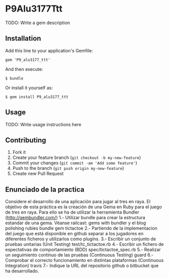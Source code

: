 # P9Alu3177Ttt

TODO: Write a gem description

## Installation

Add this line to your application's Gemfile:

    gem 'P9_alu3177_ttt'

And then execute:

    $ bundle

Or install it yourself as:

    $ gem install P9_alu3177_ttt

## Usage

TODO: Write usage instructions here

## Contributing

1. Fork it
2. Create your feature branch (`git checkout -b my-new-feature`)
3. Commit your changes (`git commit -am 'Add some feature'`)
4. Push to the branch (`git push origin my-new-feature`)
5. Create new Pull Request

## Enunciado de la practica

Considere el desarrollo de una aplicación para jugar al tres en raya. 
El objetivo de esta práctica es la creación de una Gema en Ruby para el juego de tres en raya. Para ello se ha de utilizar la herramienta Bundler (http://gembundler.com/)
1.- Utilizar bundle para crear la estructura estandar de una gema.
Véanse railcast: gems with bundler y el blog polishing rubies
bundle gem tictactoe
2.- Partiendo de la implementacion del juego que está disponible en github separar a los jugadores en diferentes ficheros y utilizarlos como plugins.
3.- Escribir un conjunto de pruebas unitarias (Unit Testing)
test/tc_tictactoe.rb
4.- Escribir un fichero de espectativas de comportamiento (BDD)
spec/tictactoe_spec.rb
5.- Realizar un seguimiento continuo de las pruebas (Continuous Testing)
guard
6.- Comprobar el correcto funcionamiento en distintas plataformas (Continuous Integration)
travis
7.- Indique la URL del repositorio github o bitbucket que ha desarrollado.
